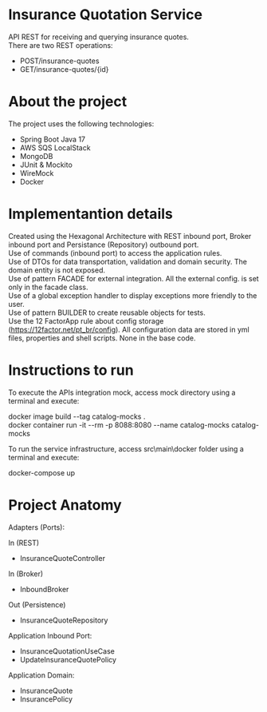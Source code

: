 # Insurance Quotation Service
API REST for receiving and querying insurance quotes.  
There are two REST operations: 
- POST/insurance-quotes
- GET/insurance-quotes/{id}

# About the project

The project uses the following technologies:  
- Spring Boot Java 17
- AWS SQS LocalStack 
- MongoDB
- JUnit & Mockito
- WireMock
- Docker

# Implementantion details
Created using the Hexagonal Architecture with REST inbound port, Broker inbound port and Persistance (Repository) outbound port.  
Use of commands (inbound port) to access the application rules.  
Use of DTOs for data transportation, validation and domain security. The domain entity is not exposed.  
Use of pattern FACADE for external integration. All the external config. is set only in the facade class.  
Use of a global exception handler to display exceptions more friendly to the user.  
Use of pattern BUILDER to create reusable objects for tests.  
Use the 12 FactorApp rule about config storage (https://12factor.net/pt_br/config). All configuration data are stored in yml files, properties and shell scripts. None in the base code.  

# Instructions to run
To execute the APIs integration mock, access mock directory using a terminal and execute:  

docker image build --tag catalog-mocks .  
docker container run -it --rm -p 8088:8080 --name catalog-mocks catalog-mocks

To run the service infrastructure, access src\main\docker folder using a terminal and execute:  

docker-compose up

# Project Anatomy

Adapters (Ports):

In (REST)
- InsuranceQuoteController

In (Broker)
- InboundBroker

Out (Persistence)
- InsuranceQuoteRepository

Application Inbound Port:
- InsuranceQuotationUseCase
- UpdateInsuranceQuotePolicy

Application Domain:
- InsuranceQuote
- InsurancePolicy


